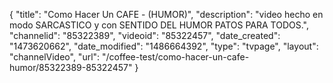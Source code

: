 {
    "title": "Como Hacer Un CAFE - (HUMOR)",
    "description": "video hecho en modo SARCASTICO y con SENTIDO DEL HUMOR PATOS PARA TODOS.",
    "channelid": "85322389",
    "videoid": "85322457",
    "date_created": "1473620662",
    "date_modified": "1486664392",
    "type": "tvpage",
    "layout": "channelVideo",
    "url": "\/coffee-test\/como-hacer-un-cafe-humor\/85322389-85322457"
}